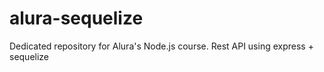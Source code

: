 # alura-sequelize
Dedicated repository for Alura's Node.js course. Rest API using express + sequelize
